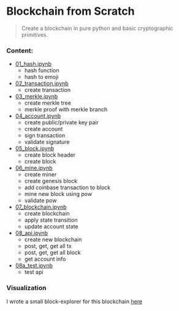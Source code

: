 # Blockchain from Scratch
> Create a blockchain in pure python and basic cryptographic primitives.

### Content:                                                  

* [01_hash.ipynb](https://github.com/SharifElfouly/blockchain-from-scratch/blob/main/01_hash.ipynb)
  - hash function
  - hash to emoji
* [02_transaction.ipynb](https://github.com/SharifElfouly/blockchain-from-scratch/blob/main/02_transaction.ipynb)
  - create transaction
* [03_merkle.ipynb](https://github.com/SharifElfouly/blockchain-from-scratch/blob/main/03_merkle.ipynb)
  - create merkle tree 
  - merkle proof with merkle branch
* [04_account.ipynb](https://github.com/SharifElfouly/blockchain-from-scratch/blob/main/04_account.ipynb)
  - create public/private key pair
  - create account
  - sign transaction
  - validate signature
* [05_block.ipynb](https://github.com/SharifElfouly/blockchain-from-scratch/blob/main/05_block.ipynb)
  - create block header
  - create block
* [06_mine.ipynb](https://github.com/SharifElfouly/blockchain-from-scratch/blob/main/06_mine.ipynb)
  - create miner
  - create genesis block
  - add coinbase transaction to block
  - mine new block using pow
  - validate pow
* [07_blockchain.ipynb](https://github.com/SharifElfouly/blockchain-from-scratch/blob/main/07_blockchain.ipynb)
  - create blockchain
  - apply state transition
  - update account state
* [08_api.ipynb](https://github.com/SharifElfouly/blockchain-from-scratch/blob/main/08_api.ipynb)
  - create new blockchain
  - post, get, get all tx
  - post, get, get all block
  - get account info
* [08a_test.ipynb](https://github.com/SharifElfouly/blockchain-from-scratch/blob/main/08a_test.ipynb)
  - test api

### Visualization

I wrote a small block-explorer for this blockchain [here](https://github.com/SharifElfouly/block-explorer)

